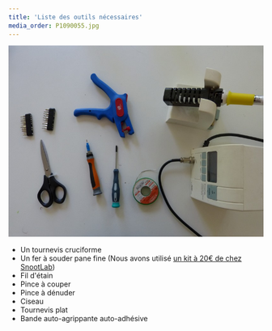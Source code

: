 ```yaml
---
title: 'Liste des outils nécessaires'
media_order: P1090055.jpg
---
```


![](P1090055.jpg)

* Un tournevis cruciforme
* Un fer à souder pane fine \(Nous avons utilisé [un kit à 20€ de chez SnootLab](http://snootlab.fr/lang-en/snootlab-shields/1033-the-everything-you-need-to-get-soldering-kit-v10-en.html)\)
* Fil d'étain
* Pince à couper
* Pince à dénuder
* Ciseau
* Tournevis plat 
* Bande auto-agrippante auto-adhésive



